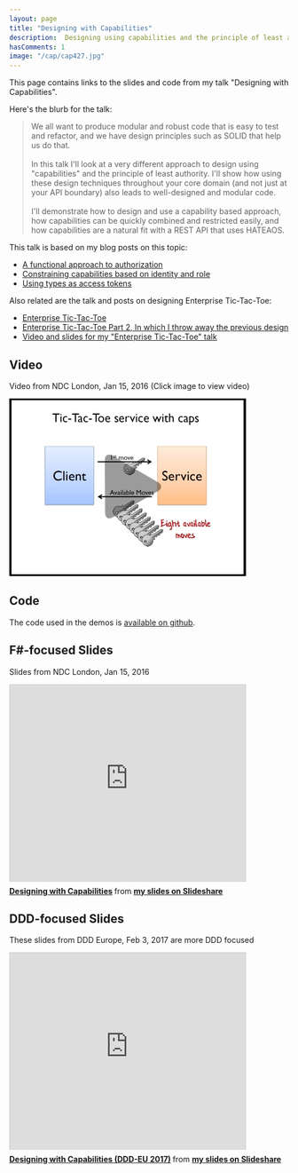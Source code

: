 ```yaml
---
layout: page
title: "Designing with Capabilities"
description:  Designing using capabilities and the principle of least authority
hasComments: 1
image: "/cap/cap427.jpg"
---
```


This page contains links to the slides and code from my talk "Designing with Capabilities". 

Here's the blurb for the talk:


> We all want to produce modular and robust code that is easy to test and refactor, 
> and we have design principles such as SOLID that help us do that.
> <br><br>
> In this talk I'll look at a very different approach to design using "capabilities" 
> and the principle of least authority. I'll show how using these design techniques 
> throughout your core domain (and not just at your API boundary) also 
> leads to well-designed and modular code.
> <br><br>
> I'll demonstrate how to design and use a capability based approach, 
> how capabilities can be quickly combined and restricted easily, 
> and how capabilities are a natural fit with a REST API that uses HATEAOS.

This talk is based on my blog posts on this topic:

* [A functional approach to authorization](/posts/capability-based-security/)
* [Constraining capabilities based on identity and role](/posts/capability-based-security-2/)
* [Using types as access tokens](/posts/capability-based-security-3/)

Also related are the talk and posts on designing Enterprise Tic-Tac-Toe:

* [Enterprise Tic-Tac-Toe](/posts/enterprise-tic-tac-toe/)
* [Enterprise Tic-Tac-Toe Part 2, In which I throw away the previous design](/posts/enterprise-tic-tac-toe-2/)
* [Video and slides for my "Enterprise Tic-Tac-Toe" talk](/ettt/)

## Video
 
Video from NDC London, Jan 15, 2016 (Click image to view video) 

[![Video from NDC London, Jan 15, 2016](cap427.jpg)](https://goo.gl/hmzGFn)

## Code

The code used in the demos is [available on github](https://github.com/swlaschin/DesigningWithCapabilities).

## F#-focused Slides 

Slides from NDC London, Jan 15, 2016

<iframe src="https://www.slideshare.net/slideshow/embed_code/key/RsUkUq6R22bbU" width="425" height="355" frameborder="0" marginwidth="0" marginheight="0" scrolling="no" style="border:1px solid #CCC; border-width:1px 1px 0; margin-bottom:5px; max-width: 100%;" allowfullscreen> </iframe> 

<div style="margin-bottom:5px"> 
<strong><a href="https://www.slideshare.net/ScottWlaschin/designing-with-capabilities" title="Designing with Capabilities" target="_blank">Designing with Capabilities</a> </strong> from <strong><a href="https://www.slideshare.net/ScottWlaschin" target="_blank">my slides on Slideshare</a></strong> 
</div>

## DDD-focused Slides 

These slides from DDD Europe, Feb 3, 2017 are more DDD focused

<iframe src="https://www.slideshare.net/slideshow/embed_code/key/F3MVurYSbfuH0l" width="425" height="355" frameborder="0" marginwidth="0" marginheight="0" scrolling="no" style="border:1px solid #CCC; border-width:1px 1px 0; margin-bottom:5px; max-width: 100%;" allowfullscreen> </iframe> 

<div style="margin-bottom:5px"> 
<strong><a href="https://www.slideshare.net/ScottWlaschin/designing-with-capabilities-dddeu-2017" title="Designing with Capabilities (DDD-EU 2017)" target="_blank">Designing with Capabilities (DDD-EU 2017)</a> </strong> from <strong><a href="https://www.slideshare.net/ScottWlaschin" target="_blank">my slides on Slideshare</a></strong> 
</div>




